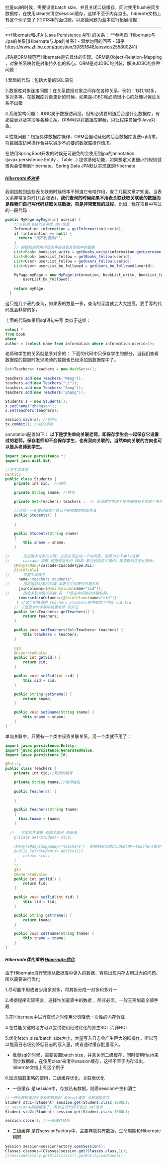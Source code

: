 批量sql的时候，需要设置batch size，并且关闭二级缓存，同时使用flush来同步数据库，在使用clear来清空session缓存，这样不至于内存溢出，hibernte文档上有这个例子查了下2018年的面试题，以那些问题为蓝本进行拓展挖掘：

---

**Hibernate和JPA (Java Persistence API) 的关系： **参考自 [Hibernate与Jpa的关系](Hibernate与Jpa的关系? - 潜龙勿用的回答 - 知乎
https://www.zhihu.com/question/30691648/answer/255800241) 

JPA是ORM规范而Hibernate是它具体的实现。ORM是Object-Relation-Mapping ，对象关系映射是对象持久化的核心。ORM是对JDBC的封装，解决JDBC的各种问题：

1.繁琐的代码：包括大量的SQL语句

2.数据库对象连接问题：在关系数据对象之间存在各种关系、例如：1对1,1对多，多对多等。在数据库对象更新的时候，如果是JDBC就必须很小心的处理以保证关系不出错

3.系统架构问题：JDBC属于数据访问层，但却必须要知道后台是什么数据库，有那些表以及字段等各种关系。ORM可以将数据库屏蔽，只让程序员操作Java对象。

4.性能问题：根据具体数据库操作，ORM会自动延迟向后台数据库发送sql请求，将数据库访问操作合并以减少不必要的数据库操作请求。



在使用SpringBoot开发的时候无可避免的会使用到jpa的annotation (javax.persistence.Entity 、Table...) 提供基础功能，如果想定义更细小的规则就难免会使用到Hibernate。Spring Data JPA默认实现就是Hibernate



#####  [Hibernate多对多](https://www.cnblogs.com/kubixuesheng/p/5300437.html) 

我刚接触到这些表关联的时候根本不知道它有啥作用，查了几篇文章才知道。当表关系非常复杂时(几百张表)，**我们查询的时候如果不用表关联获取关联表的数据而是靠我们自己写代码获取关联数据，将是非常繁琐的过程**。比如：我在项目中写过的一段代码：

```java
public MyPage myPage(int userid) {
    //先利用 userid寻找 用户信息
    Information information = getInformation(userid);
    if (information == null) {
      return "找不到该用户";
    } 
    // 根据找到的用户信息再去获取其他表中的数据
    List<Book> bookList_write = getBooks_write(information.getUsername());
    List<Book> bookList_follow = getBooks_follow(userid);
    List<User> userList_follow = getUsers_follow(userid);
    List<User> userList_be_followed = getUsers_be_followed(userid);

    MyPage myPage = new MyPage(information, bookList_write, bookList_follow, userList_follow,
        userList_be_followed);
    
    return myPage;
  }
```

这只是几个表的查询，如果表的数量一多，查询的深度就会大大提高，要手写的代码就会非常的多。

上面的代码如果用sql语句来写 类似于这样：

```sql
select * 
from book 
where 
author = (select name from information where information.userid=1);
```







老师和学生的关系就是多对多的： 下面的代码中只保存学生的部分，当我们查看数据库的数据时发现老师的数据也已经添加到数据库中了。

```java
Set<Teachers> teachers = new HashSet<>();
            
teachers.add(new Teachers("Wang"));
teachers.add(new Teachers("Li"));
teachers.add(new Teachers("Song"));
teachers.add(new Teachers("Zhang"));

Students s = new Students();
s.setSname("zhangsan");
s.setTeachers(teachers);

session.save(s); //保存s
tx.commit(); //提交事务 
```

annotation配置如下： **以下是学生单向关联老师，即保存学生会一起保存它设置过的老师，保存老师却不会保存学生，也有双向关联的，当然单向关联的方向也可以是从老师到学生。**

```java
import javax.persistence.*;
import java.util.Set;

//学生实体类
@Entity
public class Students {
    private int sid;  //编号

    private String sname; //姓名

    private Set<Teachers> teachers ;  // 我设置学生这个多方去持有老师这个多方的集合，去控制老师

    //注意：一定要保留这个默认不带参数的构造方法
    public Students() {
        
    }

    public Students(String sname)
    {
        this.sname = sname;
    }

//    	先设置多对多的关联，之后必须生成一个中间表，使用JoinTable注解
//    	cascade 级联 这里是指无论 CRUD 都会触发这个操作，即更新时这里也更新，
    @ManyToMany(cascade=CascadeType.ALL)
    @JoinTable(
//      设置中间表名
      name="teachers_students",
//      指定当前对象的外键,本表在中间表的外键名称
      joinColumns={@JoinColumn(name="sid")},
//      指定关联对象的外键,另一个表在中间表的外键名称。
      inverseJoinColumns={@JoinColumn(name="tid")}
     ) //这个配置说明 teachers_students表中就两个字段 sid tid
    // 下面是单向关联中设置老师 的方法
    public Set<Teachers> getTeachers() {
        return teachers;
    }

    public void setTeachers(Set<Teachers> teachers) {
        this.teachers = teachers;
    }
    
    @Id
    @GeneratedValue
    public int getSid() {
        return sid;
    }

    public void setSid(int sid) {
        this.sid = sid;
    }

    public String getSname() {
        return sname;
    }

    public void setSname(String sname) {
        this.sname = sname;
    }
}
```

单向关联中，只要有一个类中设置关联关系，另一个类就不用了：

```java
import javax.persistence.Entity;
import javax.persistence.GeneratedValue;
import javax.persistence.Id;

@Entity
public class Teachers {
    private int tid;//教师的编号

    private String tname;//教师姓名
    
    public Teachers() {
        
    }

    public Teachers(String tname)
    {
      this.tname = tname; 
    }
    
  /*   下面的方法是 双向关联时 的做法
  	private Set<Student> stus;
  	
  	@ManyToMany(mappedBy="teachers")  把控制权交给student类——teachers集合引用
    public Set<Students> getStus(){
        return stus;
    }
    */
    @Id
    @GeneratedValue
    public int getTid() {
        return tid;
    }

    public void setTid(int tid) {
        this.tid = tid;
    }

    public String getTname() {
        return tname;
    }

    public void setTname(String tname) {
        this.tname = tname;
    }
}
```



##### Hibernate优化策略   [Hibernate优化](https://blog.csdn.net/blueheart20/article/details/21019043)

由于Hibernate自行管理从数据库中读入的数据，容易出现内存占用过大的问题。所以需要进行优化

1.尽可能不用或者少用多对多，将其拆分成一对多和多对一

2.根据程序实际需求，选择性加载表中的数据 ，除非必须，一般无需加载全部字段

3.在Hibernate中进行查询之时使用分页降低一次性的内存负载

4.在性能关键的地方可以尝试使用经过优化的原生SQL 而非HQL

5.优化fetch_size/batch_size大小，大量写入日志会产生巨大的IO操作，所以可以提高日志级别降低日志的写入量，或者通过缓存批量写入。

- 批量sql的时候，需要设置batch size，并且关闭二级缓存，同时使用flush来同步数据库，在使用clear来清空session缓存，这样不至于内存溢出，hibernte文档上有这个例子

6.延迟加载策略的使用，二级缓存优化，关联表优化 

- 一级缓存 是session中，存放私有数据，随着session产生和消亡

```java
//一开始获取缓存中没有的数据时 发出sql请求 与数据库交互
Student stu1=(Student) session.get(Student.class,1000L);
// session中刚刚缓存了，所以这行代码不发出 sql请求
Student stu2=(Student) session.get(Student.class,1000L);

session.close(); //一级缓存结束

```

- 二级缓存 是在sessionFactory中，主要存放共有数据，生命周期和Hibernate相同

```java
Session session=sessionFactory.openSession();
Classes classes=(Classes)session.get(Classes.class,1L);
//sessionFactory.getStatistics().getEntityLoadCount();
```

